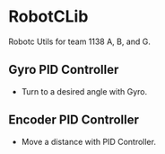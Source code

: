 # RobotCLib
Robotc Utils for team 1138 A, B, and G. 
## Gyro PID Controller
  - Turn to a desired angle with Gyro. 
## Encoder PID Controller 
  - Move a distance with PID Controller. 
